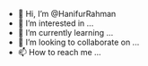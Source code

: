 - 👋 Hi, I’m @HanifurRahman
- 👀 I’m interested in ...
- 🌱 I’m currently learning ...
- 💞️ I’m looking to collaborate on ...
- 📫 How to reach me ...

<!---
HanifurRahman/HanifurRahman is a ✨ special ✨ repository because its `README.md` (this file) appears on your GitHub profile.
You can click the Preview link to take a look at your changes.
--->
